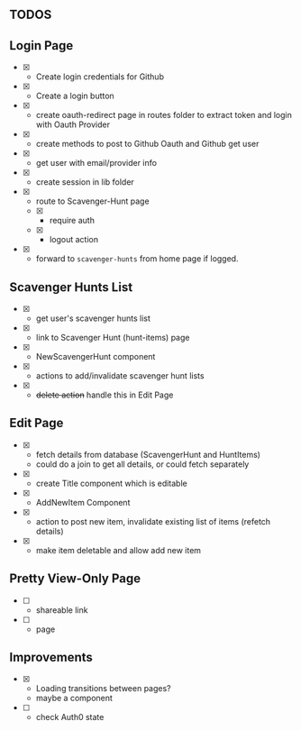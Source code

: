 ## TODOS

## Login Page

- [x] - Create login credentials for Github
- [x] - Create a login button
- [x] - create oauth-redirect page in routes folder to extract token and login with Oauth Provider
- [x] - create methods to post to Github Oauth and Github get user
- [x] - get user with email/provider info
- [x] - create session in lib folder
- [x] - route to Scavenger-Hunt page
  - [x] - require auth
  - [x] - logout action
- [x] - forward to `scavenger-hunts` from home page if logged.

## Scavenger Hunts List

- [x] - get user's scavenger hunts list
- [x] - link to Scavenger Hunt (hunt-items) page
- [x] - NewScavengerHunt component
- [x] - actions to add/invalidate scavenger hunt lists
- [x] - ~~delete action~~ handle this in Edit Page

## Edit Page

- [x] - fetch details from database (ScavengerHunt and HuntItems)
  - could do a join to get all details, or could fetch separately
- [x] - create Title component which is editable
- [x] - AddNewItem Component
- [x] - action to post new item, invalidate existing list of items (refetch details)
- [x] - make item deletable and allow add new item

## Pretty View-Only Page

- [ ] - shareable link
- [ ] - page

## Improvements

- [x] - Loading transitions between pages?
  - maybe a component
- [ ] - check Auth0 state
